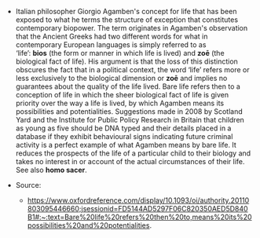 - Italian philosopher Giorgio Agamben's concept for life that has been exposed to what he terms the structure of exception that constitutes contemporary biopower. The term originates in Agamben's observation that the Ancient Greeks had two different words for what in contemporary European languages is simply referred to as ‘life’: __bios__ (the form or manner in which life is lived) and __zoē__ (the biological fact of life). His argument is that the loss of this distinction obscures the fact that in a political context, the word ‘life’ refers more or less exclusively to the biological dimension or __zoē__ and implies no guarantees about the quality of the life lived. Bare life refers then to a conception of life in which the sheer biological fact of life is given priority over the way a life is lived, by which Agamben means its possibilities and potentialities. Suggestions made in 2008 by Scotland Yard and the Institute for Public Policy Research in Britain that children as young as five should be DNA typed and their details placed in a database if they exhibit behavioural signs indicating future criminal activity is a perfect example of what Agamben means by bare life. It reduces the prospects of the life of a particular child to their biology and takes no interest in or account of the actual circumstances of their life. See also __homo sacer__.

- Source:
	 - https://www.oxfordreference.com/display/10.1093/oi/authority.20110803095446660;jsessionid=FD5144AD5297F06C820350AED5D840B1#:~:text=Bare%20life%20refers%20then%20to,means%20its%20possibilities%20and%20potentialities.
